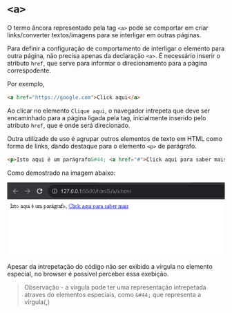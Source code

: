 # `<a>`

O termo âncora representado pela tag `<a>` pode se comportar em criar links/converter textos/imagens para se interligar em outras páginas.

Para definir a configuração de comportamento de interligar o elemento para outra página, não precisa apenas da declaração `<a>`. É necessário inserir o atributo `href`, que serve para informar o direcionamento para a página correspodente.

Por exemplo,
```HTML
<a href="https://google.com">Click aqui</a>
```

Ao clicar no elemento `Clique aqui`, o navegador intrepeta que deve ser encaminhado para a página ligada pela tag, inicialmente inserido pelo atributo `href`, que é onde será direcionado.

Outra utilizade de uso é agrupar outros elementos de texto em HTML como forma de links, dando destaque para o elemento `<p>` de parágrafo.

```HTML
<p>Isto aqui é um parágrafo&#44; <a href="#">Click aqui para saber mais</a></p>
```
Como demostrado na imagem abaixo:
<div align="center">
  <img src="../../tags/a/Screenshot_3.png">
</div>

Apesar da intrepetação do código não ser exibido a vírgula no elemento especial, no browser é possível perceber essa exebição.

> Observação - a vírgula pode ter uma representação intrepetada atraves do elementos especiais, como `&#44;` que representa a vírgula(&#44;)